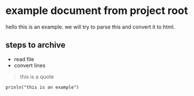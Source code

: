 # example document from project root
hello this is an example.
we will try to parse this and convert it to html.

## steps to archive
- read file
- convert lines

> this is a quote

```
prinln("this is an example")
```